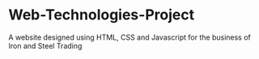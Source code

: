 # Web-Technologies-Project
A website designed using HTML, CSS and Javascript for the business of Iron and Steel Trading
